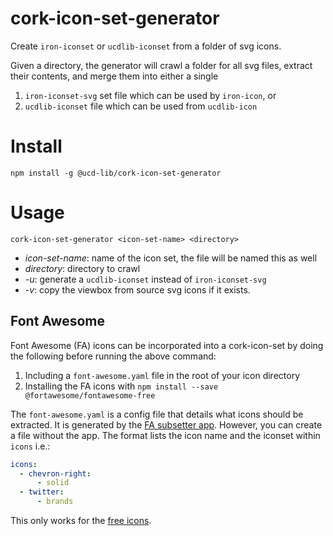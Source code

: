 # cork-icon-set-generator
Create `iron-iconset` or `ucdlib-iconset` from a folder of svg icons.

Given a directory, the generator will crawl a folder for all svg files, extract their
contents, and merge them into either a single
1.  `iron-iconset-svg` set file which can be used by ```iron-icon```, or
2.  `ucdlib-iconset` file which can be used from `ucdlib-icon`

# Install

```npm install -g @ucd-lib/cork-icon-set-generator```

# Usage

```cork-icon-set-generator <icon-set-name> <directory>```

 - *icon-set-name*: name of the icon set, the file will be named this as well
 - *directory*: directory to crawl
 - *-u*: generate a `ucdlib-iconset` instead of `iron-iconset-svg`
 - *-v*: copy the viewbox from source svg icons if it exists.

## Font Awesome
Font Awesome (FA) icons can be incorporated into a cork-icon-set by doing the following before running the above command:
1. Including a `font-awesome.yaml` file in the root of your icon directory
2. Installing the FA icons with `npm install --save @fortawesome/fontawesome-free`

The `font-awesome.yaml` is a config file that details what icons should be extracted. It is generated by the [FA subsetter app](https://fontawesome.com/v5.15/how-to-use/on-the-desktop/other-topics/subsetter). However, you can create a file without the app. The format lists the icon name and the iconset within `icons` i.e.:
```yaml
icons:
  - chevron-right:
      - solid
  - twitter:
      - brands
```
This only works for the [free icons](https://fontawesome.com/v5.15/icons?d=gallery&p=2&m=free).